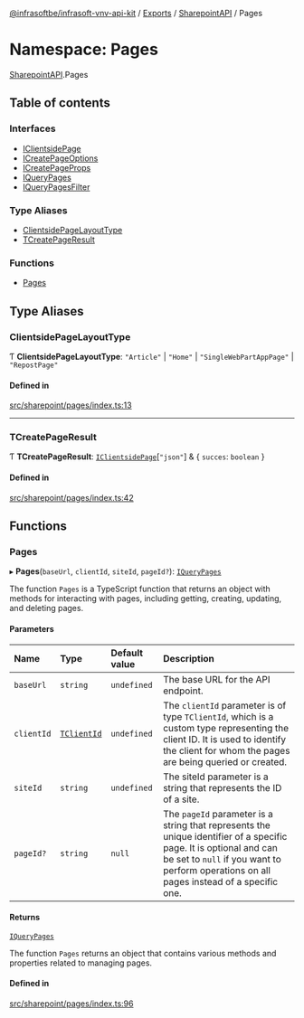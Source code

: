 [@infrasoftbe/infrasoft-vnv-api-kit](../README.md) / [Exports](../modules.md) / [SharepointAPI](SharepointAPI.md) / Pages

# Namespace: Pages

[SharepointAPI](SharepointAPI.md).Pages

## Table of contents

### Interfaces

- [IClientsidePage](../interfaces/SharepointAPI.Pages.IClientsidePage.md)
- [ICreatePageOptions](../interfaces/SharepointAPI.Pages.ICreatePageOptions.md)
- [ICreatePageProps](../interfaces/SharepointAPI.Pages.ICreatePageProps.md)
- [IQueryPages](../interfaces/SharepointAPI.Pages.IQueryPages.md)
- [IQueryPagesFilter](../interfaces/SharepointAPI.Pages.IQueryPagesFilter.md)

### Type Aliases

- [ClientsidePageLayoutType](SharepointAPI.Pages.md#clientsidepagelayouttype)
- [TCreatePageResult](SharepointAPI.Pages.md#tcreatepageresult)

### Functions

- [Pages](SharepointAPI.Pages.md#pages)

## Type Aliases

### ClientsidePageLayoutType

Ƭ **ClientsidePageLayoutType**: ``"Article"`` \| ``"Home"`` \| ``"SingleWebPartAppPage"`` \| ``"RepostPage"``

#### Defined in

[src/sharepoint/pages/index.ts:13](https://github.com/infrasoftbe/Infrasoft-vnv-api-kit/blob/63c0e77/src/sharepoint/pages/index.ts#L13)

___

### TCreatePageResult

Ƭ **TCreatePageResult**: [`IClientsidePage`](../interfaces/SharepointAPI.Pages.IClientsidePage.md)[``"json"``] & \{ `succes`: `boolean`  }

#### Defined in

[src/sharepoint/pages/index.ts:42](https://github.com/infrasoftbe/Infrasoft-vnv-api-kit/blob/63c0e77/src/sharepoint/pages/index.ts#L42)

## Functions

### Pages

▸ **Pages**(`baseUrl`, `clientId`, `siteId`, `pageId?`): [`IQueryPages`](../interfaces/SharepointAPI.Pages.IQueryPages.md)

The function `Pages` is a TypeScript function that returns an object with methods for interacting
with pages, including getting, creating, updating, and deleting pages.

#### Parameters

| Name | Type | Default value | Description |
| :------ | :------ | :------ | :------ |
| `baseUrl` | `string` | `undefined` | The base URL for the API endpoint. |
| `clientId` | [`TClientId`](SharepointAPI.Sites.md#tclientid) | `undefined` | The `clientId` parameter is of type `TClientId`, which is a custom type representing the client ID. It is used to identify the client for whom the pages are being queried or created. |
| `siteId` | `string` | `undefined` | The siteId parameter is a string that represents the ID of a site. |
| `pageId?` | `string` | `null` | The `pageId` parameter is a string that represents the unique identifier of a specific page. It is optional and can be set to `null` if you want to perform operations on all pages instead of a specific one. |

#### Returns

[`IQueryPages`](../interfaces/SharepointAPI.Pages.IQueryPages.md)

The function `Pages` returns an object that contains various methods and properties related
to managing pages.

#### Defined in

[src/sharepoint/pages/index.ts:96](https://github.com/infrasoftbe/Infrasoft-vnv-api-kit/blob/63c0e77/src/sharepoint/pages/index.ts#L96)
